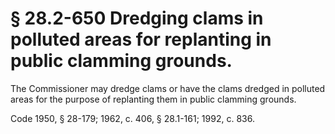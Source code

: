 # § 28.2-650 Dredging clams in polluted areas for replanting in public clamming grounds.

<p>The Commissioner may dredge clams or have the clams dredged in polluted areas for the purpose of replanting them in public clamming grounds.</p><p>Code 1950, § 28-179; 1962, c. 406, § 28.1-161; 1992, c. 836.</p>